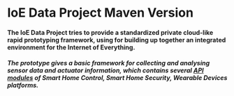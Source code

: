 # IoE Data Project Maven Version

#### The IoE Data Project tries to provide a standardized private cloud-like rapid prototyping framework, using for building up together an integrated environment for the Internet of Everything. 

##### The prototype gives a basic framework for collecting and analysing sensor data and actuator information, which contains several [API modules](www.github.com) of Smart Home Control, Smart Home Security, Wearable Devices platforms.
